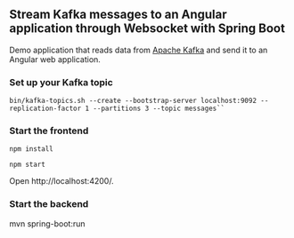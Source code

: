 ## Stream Kafka messages to an Angular application through Websocket with Spring Boot
Demo application that reads data from [Apache Kafka](https://kafka.apache.org/) and send it to an Angular web application.

### Set up your Kafka topic

```
bin/kafka-topics.sh --create --bootstrap-server localhost:9092 --replication-factor 1 --partitions 3 --topic messages``
```

### Start the frontend

```
npm install

npm start
```

Open http://localhost:4200/.

### Start the backend

mvn spring-boot:run



